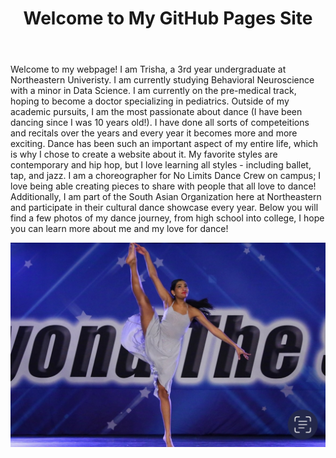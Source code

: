<!DOCTYPE html>
<html lang="en">
<head>
    <meta charset="UTF-8">
    <meta name="viewport" content="width=device-width, initial-scale=1.0">
    <link rel="stylesheet" href="styles.css">
</head>
<body>
    <header>
        <h1>Welcome to My GitHub Pages Site</h1>
    </header>
    <main>
        <p>Welcome to my webpage! I am Trisha, a 3rd year undergraduate at Northeastern Univeristy. I am currently studying Behavioral Neuroscience with a minor in Data Science. I am currently on the pre-medical track, hoping to become a doctor specializing in pediatrics.  Outside of my academic pursuits, I am the most passionate about dance (I have been dancing since I was 10 years old!). I have done all sorts of competeitions and recitals over the years and every year it becomes more and more exciting. Dance has been such an important aspect of my entire life, which is why I chose to create a website about it. My favorite styles are contemporary and hip hop, but I love learning all styles - including ballet, tap, and jazz. I am a choreographer for No Limits Dance Crew on campus; I love being able creating pieces to share with people that all love to dance! Additionally, I am part of the South Asian Organization here at Northeastern and participate in their cultural dance showcase every year. Below you will find a few photos of my dance journey, from high school into college, I hope you can learn more about me and my love for dance! </p>
    </main>
    <img src="dancephoto1.jpeg" alt = "Photo of me on stage!">
    <footer>
    </footer>
</body>
</html>
